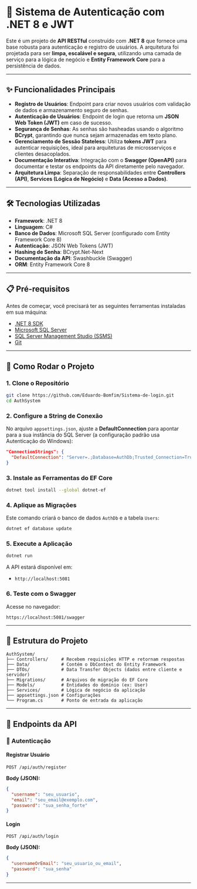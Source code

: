 # 🔐 Sistema de Autenticação com .NET 8 e JWT

Este é um projeto de **API RESTful** construído com **.NET 8** que fornece uma base robusta para autenticação e registro de usuários.
A arquitetura foi projetada para ser **limpa, escalável e segura**, utilizando uma camada de serviço para a lógica de negócio e **Entity Framework Core** para a persistência de dados.

---

## ✨ Funcionalidades Principais

* **Registro de Usuários**: Endpoint para criar novos usuários com validação de dados e armazenamento seguro de senhas.
* **Autenticação de Usuários**: Endpoint de login que retorna um **JSON Web Token (JWT)** em caso de sucesso.
* **Segurança de Senhas**: As senhas são hasheadas usando o algoritmo **BCrypt**, garantindo que nunca sejam armazenadas em texto plano.
* **Gerenciamento de Sessão Stateless**: Utiliza **tokens JWT** para autenticar requisições, ideal para arquiteturas de microsserviços e clientes desacoplados.
* **Documentação Interativa**: Integração com o **Swagger (OpenAPI)** para documentar e testar os endpoints da API diretamente pelo navegador.
* **Arquitetura Limpa**: Separação de responsabilidades entre **Controllers (API)**, **Services (Lógica de Negócio)** e **Data (Acesso a Dados)**.

---

## 🛠️ Tecnologias Utilizadas

* **Framework**: .NET 8
* **Linguagem**: C#
* **Banco de Dados**: Microsoft SQL Server (configurado com Entity Framework Core 8)
* **Autenticação**: JSON Web Tokens (JWT)
* **Hashing de Senha**: BCrypt.Net-Next
* **Documentação da API**: Swashbuckle (Swagger)
* **ORM**: Entity Framework Core 8

---

## 📋 Pré-requisitos

Antes de começar, você precisará ter as seguintes ferramentas instaladas em sua máquina:

* [.NET 8 SDK](https://dotnet.microsoft.com/)
* [Microsoft SQL Server](https://www.microsoft.com/pt-br/sql-server/sql-server-downloads)
* [SQL Server Management Studio (SSMS)](https://aka.ms/ssmsfullsetup) 
* [Git](https://git-scm.com/) 

---

## 🚀 Como Rodar o Projeto

### 1. Clone o Repositório

```bash
git clone https://github.com/Eduardo-Bomfim/Sistema-de-login.git
cd AuthSystem
```

### 2. Configure a String de Conexão

No arquivo `appsettings.json`, ajuste a **DefaultConnection** para apontar para a sua instância do SQL Server (a configuração padrão usa Autenticação do Windows):

```json
"ConnectionStrings": {
  "DefaultConnection": "Server=.;Database=AuthDb;Trusted_Connection=True;TrustServerCertificate=true;"
}
```

### 3. Instale as Ferramentas do EF Core

```bash
dotnet tool install --global dotnet-ef
```

### 4. Aplique as Migrações

Este comando criará o banco de dados `AuthDb` e a tabela `Users`:

```bash
dotnet ef database update
```

### 5. Execute a Aplicação

```bash
dotnet run
```

A API estará disponível em:

* `http://localhost:5081`

### 6. Teste com o Swagger

Acesse no navegador:

```
https://localhost:5081/swagger
```

---

## 📂 Estrutura do Projeto

```
AuthSystem/
├── Controllers/     # Recebem requisições HTTP e retornam respostas
├── Data/            # Contém o DbContext do Entity Framework
├── DTOs/            # Data Transfer Objects (dados entre cliente e servidor)
├── Migrations/      # Arquivos de migração do EF Core
├── Models/          # Entidades do domínio (ex: User)
├── Services/        # Lógica de negócio da aplicação
├── appsettings.json # Configurações
└── Program.cs       # Ponto de entrada da aplicação
```

---

## 📌 Endpoints da API

### 🔑 Autenticação

#### **Registrar Usuário**

`POST /api/auth/register`

**Body (JSON):**

```json
{
  "username": "seu_usuario",
  "email": "seu_email@exemplo.com",
  "password": "sua_senha_forte"
}
```

#### **Login**

`POST /api/auth/login`

**Body (JSON):**

```json
{
  "usernameOrEmail": "seu_usuario_ou_email",
  "password": "sua_senha"
}
```

---
